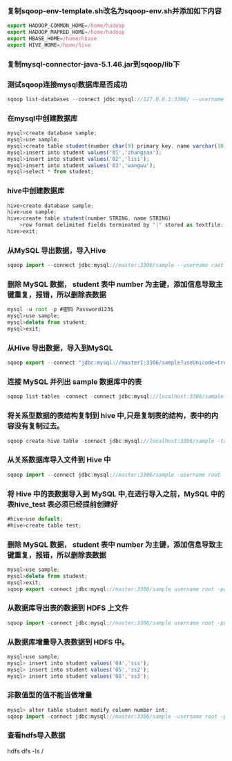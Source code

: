 ### 复制sqoop-env-template.sh改名为sqoop-env.sh并添加如下内容
```javascript
export HADOOP_COMMON_HOME=/home/hadoop
export HADOOP_MAPRED_HOME=/home/hadoop
export HBASE_HOME=/home/hbase
export HIVE_HOME=/home/hive
```
### 复制mysql-connector-java-5.1.46.jar到sqoop/lib下

### 测试sqoop连接mysql数据库是否成功
```javascript
sqoop list-databases --connect jdbc:mysql://127.0.0.1:3306/ --username root -P
```

### 在mysql中创建数据库
```javascript
mysql>create database sample; 
mysql>use sample;
mysql>create table student(number char(9) primary key, name varchar(10));
mysql>insert into student values('01','zhangsan');
mysql>insert into student values('02','lisi');
mysql>insert into student values('03','wangwu');
mysql>select * from student;
```
### hive中创建数据库
```javascript
hive>create database sample;
hive>use sample;
hive>create table student(number STRING, name STRING)
    >row format delimited fields terminated by "|" stored as textfile;
hive>exit;
```

### 从MySQL 导出数据，导入Hive
```javascript
sqoop import --connect jdbc:mysql://master:3306/sample --username root --password root --table student --fields-terminated-by '|' --delete-target-dir --num-mappers 1 --hive-import --hive-database sample --hive-table student
```
### 删除 MySQL 数据， student 表中 number 为主键，添加信息导致主键重复，报错，所以删除表数据
```javascript
mysql -u root -p #密码 Password123$
mysql>use sample;
mysql>delete from student;
mysql>exit;
```
### 从Hive 导出数据，导入到MySQL
```javascript
sqoop export --connect "jdbc:mysql://master1:3306/sample?useUnicode=true&characterEncoding=utf-8" -username root --password root --table student --input-fields-terminated-by '|' --export-dir /user/hive/warehouse/sample.db/student/*
```
### 连接 MySQL 并列出 sample 数据库中的表
```javascript
sqoop list-tables -connect -connect jdbc:mysql://localhost:3306/sample -username root -password Password123$
```

### 将关系型数据的表结构复制到 hive 中,只是复制表的结构，表中的内容没有复制过去。
```javascript
sqoop create-hive-table -connect jdbc:mysql://localhost:3306/sample -table student -username root -password root -hive-table test
```

### 从关系数据库导入文件到 Hive 中
```javascript
sqoop import --connect jdbc:mysql://master:3306/sample -username root --password root --table student --delete-target-dir -num-mappers 1 --hive-import --hive-database default --hive-table test
```
### 将 Hive 中的表数据导入到 MySQL 中,在进行导入之前，MySQL 中的表hive_test 表必须已经提前创建好
```javascript
#hive>use default;
#hive>create table test;
```
### 删除 MySQL 数据， student 表中 number 为主键，添加信息导致主键重复，报错，所以删除表数据
```javascript
mysql>use sample;
mysql>delete from student; 
mysql>exit;
sqoop export -connect jdbc:mysql://master:3306/sample username root -password root -table student --input-fields-terminatedby '\001' -export-dir /user/hive/warehouse/test
```
### 从数据库导出表的数据到 HDFS 上文件
```javascript
sqoop import -connect jdbc:mysql://master:3306/sample username root -password root -table student --num-mappers 1 -targetdir /user/test
```
### 从数据库增量导入表数据到 HDFS 中。
```javascript
mysql>use sample;
mysql> insert into student values('04','sss');
mysql> insert into student values('05','ss2'); 
mysql> insert into student values('06','ss3');
```
### 非数值型的值不能当做增量
```javascript
mysql> alter table student modify column number int;
sqoop import -connect jdbc:mysql://master:3306/sample -username root -password root -table student --num-mappers 1 -target-dir /user/test -check-column number -incremental append -last-value 0
```
### 查看hdfs导入数据
hdfs dfs -ls /